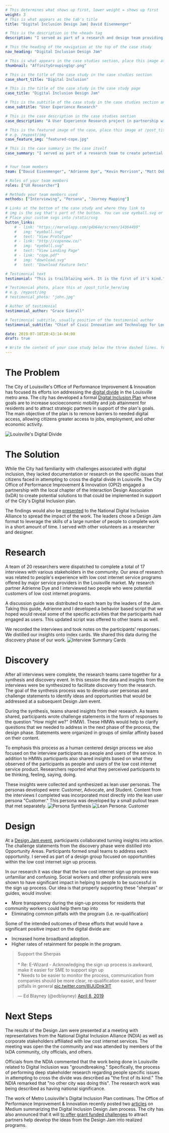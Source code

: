 ```yaml
---
# This determines what shows up first, lower weight = shows up first
weight: 3
# This is what appears as the tab's title
title: "Digital Inclusion Design Jam| David Eisenmenger"

# This is the description in the <head> tag
description: "I served as part of a research and design team providing voluntary service to the community to address issues that users in the city faced when attempting to cross the digital divide."

# This the heading of the navigation at the top of the case study
nav_heading: "Digital Inclusion Design Jam"

# This is what appears in the case studies section, place this image at the /static/img folder
thumbnail: "AffinityGroupingSqr.png"

# This is the title of the case study in the case studies section
case_short_title: "Digital Inclusion"

# This is the title of the case study in the case study page
case_title: "Digital Inclusion Design Jam"

# This is the subtitle of the case study in the case studies section and the case study page
case_subtitle: "User Experience Research"

# This is the case description in the case studies section
case_description: "A User Experience Research project in partnership with the Interaction Design Association (IxDA) and Louisville Metro government"

# This is the featured image of the case, place this image at /post_title_here/img folder
# e.g. /mypost/img
case_feature_img: "featured-cope.jpg"

# This is the case summary in the case itself
case_summary: "I served as part of a research team to create potential solutions to Louisville's problem with digital inclusion in its metropolitan area. The City of Louisville's Office of Performance Improvement & Innovation (OPI2) partnered with the local chapter of the Interaction Design Association (IxDA) to perform preliminary stakeholder research and analysis and to develop new ideas at a Design Jam event to address the specific issues that citizens face in attempting to cross the digital divide. The results of this work were presented before the National Digital Inclusion Alliance as well as corporate stakeholders. The ideas have been incorporated into the city's formal Digital Inclusion Plan." 


# Your team members
team: ["David Eisenmenger", "Adrienne Dye", "Kevin Morrison", "Matt Dobson", "Becki Hyde",]

# Roles of your team members
roles: ["UX Researcher"]

# Methods your team members used
methods: ["Interviewing", "Persona", "Journey Mapping"]

# Links at the bottom of the case study and where they link to
# img is the svg that's part of the button. You can use eyeball.svg or download.svg
# Place your custom svgs into /static/svg
button_links:
    # - link: "https://marvelapp.com/g4b64e/screen/14364499"
    #   img: "eyeball.svg"
    #   text: "View Prototype"
    # - link: "http://copenow.co/"
    #   img: "eyeball.svg"
    #   text: "View Landing Page"
    # - link: "cope.pdf"
    #   img: "download.svg"
    #   text: "Download Feature Sets"

# Testimonial text
testimonial: "This is trailblazing work. It is the first of it's kind."

# Testimonial photo, place this at /post_title_here/img
# e.g. /mypost/img
# testimonial_photo: "john.jpg"

# Author of testimonial
testimonial_author: "Grace Simrall"

# Testimonial subtitle, usually position of the testimonial author
testimonial_subtitle: "Chief of Civic Innovation and Technology for Louisville Metro Government "

date: 2019-07-18T20:43:14-04:00
draft: true

# Write the content of your case study below the three dashed lines. You can use markdown and raw HTML.
---
```

# The Problem
The City of Louisville's Office of Performance Improvement & Innovation has focused its efforts ion addressing the <a href="https://medium.com/louisville-metro-opi2/digital-inclusion-impact-year-1-recap-b082131731f9">digital divide</a> in the Louisville metro area.  The city has developed a formal <a href="https://digitalinclusion.louisvilleky.gov/">Digital Inclusion Plan</a> whose goals are to increase socioeconomic mobility and job attainment for residents and to attract strategic partners in support of the plan's goals. The main objective of the plan is to remove barriers to needed digital access, allowing citizens greater access to jobs, employment, and other economic activity.

![Louisville's Digital Divide](/dincl/img/DigitalDivideMap.png "Louisville's Digital Divide")
<!-- ![Louisville's Digital Divide](/dincl/img/DigitalDivideMapV2.png "Louisville's Digital Divide") -->
# The Solution
While the City had familiarity with challenges associated with digital inclusion, they lacked documentation or research on the specific issues that citizens faced in attempting to cross the digital divide in Louisville. The City Office of Performance Improvement & Innovation (OPI2) engaged a partnership with the local chapter of the Interaction Design Association (IxDA) to create potential solutions to that could be implemented in support of the City's Digital Inclusion plan. 

The findings would also be <a href="https://twitter.com/Greendrv/status/1151616705803751425?s=20">presented</a> to the National Digital Inclusion Alliance to spread the impact of the work. The leaders chose a Design Jam format to leverage the skills of a large number of people to complete work in a short amount of time. I served with other volunteers as a researcher and designer.

# Research
A team of 20 researchers were dispatched to complete a total of 17 interviews with various stakeholders in the community. Our area of research was related to people's experience with low cost internet service programs offered by major service providers in the Louisville market. My research partner Adrienne Dye and I interviewed two people who were potential customers of low cost internet programs.

A discussion guide was distributed to each team by the leaders of the Jam. Taking this guide, Adrienne and I developed a behavior based script that we hoped would reveal some of the specific activities that the participants had engaged as users. This updated script was offered to other teams as well. 

We recorded the interviews and took notes on the participants' responses. We distilled our insights onto index cards. We shared this data during the discovery phase of our work.
![Interview Summary Cards](/dincl/img/DiscoveryInterviewCards.png "Interview Summary Cards")

# Discovery
After all interviews were complete, the research teams came together for a synthesis and discovery event. In this session the data and insights from the interviews were be synthesized to facilitate discovery from the research. The goal of the synthesis process was to develop user personas and challenge statements to identify ideas and opportunities that would be addressed at a subsequent Design Jam event. 

During the synthesis, teams shared insights from their research. As teams shared, participants wrote challenge statements in the form of responses to the question "How might we?" (HMW). These HMWs would help to clarify questions that we needed to address in the next phase of the process, the design phase. Statements were organized in groups of similar affinity based on their content. 

To emphasis this process as a human centered design process we also focused on the interview participants as people and users of the service. In addition to HMWs participants also shared insights based on what they observed of the participants as people and users of the low cost internet service product. Researchers reported what they perceived participants to be thinking, feeling, saying, doing. 

These insights were collected and synthesized as lean user personas. The personas developed were: Customer, Advocate, and Student. Content from the interviews I completed was incorporated most directly into the lean user persona "Customer." This persona was developed by a small pullout team that met separately.
![Persona Synthesis](/dincl/img/AffinityGrouping.png "Persona Synthesis")
![Lean Persona: Customer](/dincl/img/LeanPersonaCustomer.png "Lean Persona Customer")

# Design
At a <a href="https://twitter.com/edblayney/status/1115244820442898433?ref_src=twsrc%5Etfw%7Ctwcamp%5Etweetembed&ref_url=https%3A%2F%2Fcdn.embedly.com%2Fwidgets%2Fmedia.html%3Ftype%3Dtext%252Fhtml%26key%3Da19fcc184b9711e1b4764040d3dc5c07%26schema%3Dtwitter%26url%3Dhttps%253A%2F%2Ftwitter.com%2Fedblayney%2Fstatus%2F1115244820442898433%26image%3Dhttps%253A%2F%2Fi.embed.ly%2F1%2Fimage%253Furl%253Dhttps%25253A%25252F%25252Fpbs.twimg.com%25252Fmedia%25252FD3olQAvW4AE5gpX.jpg%25253Alarge%2526key%253Da19fcc184b9711e1b4764040d3dc5c07">Design Jam event</a>, participants collaborated turning insights into action.  The challenge statements from the discovery phase were distilled into Opportunity Areas. Participants formed small teams to address each opportunity.  I served as part of a design group focused on opportunities within the low cost internet sign up process. 

In our research it was clear that the low cost internet sign up process was unfamiliar and confusing. Social workers and other professionals were shown to have significant impact in helping to people to be successful in the sign up process. Our idea is that properly supporting these "sherpas" or guides, would involve:
<li>More transparency during the sign-up process for residents that community workers could help them tap into</li>
<li> Eliminating common pitfalls with the program (i.e. re-qualification)</li>

Some of the intended outcomes of these efforts that would have a significant positive impact on the digital divide are:
<li> Increased home broadband adoption.</li>
<li> Higher rates of retainment for people in the program.</li>

<blockquote class="twitter-tweet"><p lang="en" dir="ltr">Support the Sherpas<br><br>* Re: E-Wizard - Acknowledging the sign up process is awkward, make it easier for SME to support sign up<br>* Needs to be easier to monitor the process, communication from companies should be more clear, re-qualification easier, and fewer pitfalls in general <a href="https://t.co/8IJUDnk3IT">pic.twitter.com/8IJUDnk3IT</a></p>&mdash; Ed Blayney (@edblayney) <a href="https://twitter.com/edblayney/status/1115244820442898433?ref_src=twsrc%5Etfw">April 8, 2019</a></blockquote> <script async src="https://platform.twitter.com/widgets.js" charset="utf-8"></script>

<!-- ![Design Session Slide](/dincl/img/SherpasSummary.png "Design Session Slide") -->
<!-- Quote from Grace Simrall -->
# Next Steps
The results of the Design Jam were presented at a meeting with representatives from the National Digital Inclusion Alliance (NDIA) as well as corporate stakeholders affiliated with low cost internet services. The meeting was open the the community and was attended by members of the IxDA community, city officials, and others.

Officials from the NDIA commented that the work being done in Louisville related to Digital Inclusion was "groundbreaking." Specifically, the process of performing deep stakeholder research regarding people specific issues in attempting to cross the divide was described as "the first of its kind." The NDIA remarked that "no other city was doing this". The research work was being described as having national significance.

The work of Metro Louisville's Digital Inclusion Plan continues. The Office of Performance Improvement & Innovation recently posted two <a href= "https://medium.com/louisville-metro-opi2/digital-inclusion-design-jam-part-1-the-process-d1259443afb5">articles</a> on Medium summarizing the Digital Inclusion Design Jam process. The city has also announced that it will <a href="https://twitter.com/edblayney/status/1136276396341420032">to offer grant funded challenges</a> to attract partners help develop the ideas from the Design Jam into realized programs.

